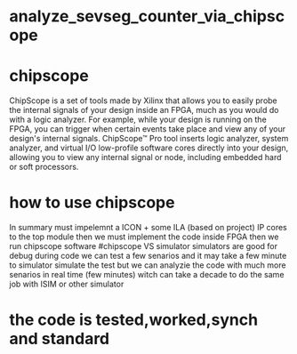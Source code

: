 # analyze_sevseg_counter_via_chipscope
# chipscope
ChipScope is a set of tools made by Xilinx that allows you to easily probe the internal signals of your design inside an FPGA, much as you would do with a logic analyzer. For example, while your design is running on the FPGA, you can trigger when certain events take place and view any of your design's internal signals.
ChipScope™ Pro tool inserts logic analyzer, system analyzer, and virtual I/O low-profile software cores directly into your design, allowing you to view any internal signal or node, including embedded hard or soft processors.
# how to use chipscope
In summary must impelemnt a ICON + some ILA (based on project) IP cores to the top module then we must implement the code inside FPGA then we run chipscope software
#chipscope VS simulator
simulators are good for debug during code we can test a few senarios and it may take a few minute to simulator simulate the test
but we can analyzie the code with much more senarios in real time (few minutes) witch can take a decade to do the same job with ISIM or other simulator
# the code is tested,worked,synch and standard 
